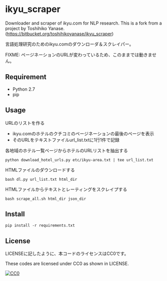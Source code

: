 ikyu_scraper
====

Downloader and scraper of ikyu.com for NLP research.
This is a fork from a project by Toshihiko Yanase.
(https://bitbucket.org/toshihikoyanase/ikyu_scraper)

言語処理研究のためのikyu.comのダウンローダ＆スクレイパー。

FIXME: ページネーションのURLが変わっているため、このままでは動きません。

## Requirement

* Python 2.7
* pip

## Usage

URLのリストを作る
- ikyu.comのホテルのクチコミのページネーションの最後のページを表示
- そのURLをテキストファイルurl_list.txtに1行1件で記録


各地域のホテル一覧ページからホテルのURLリストを抽出する

```
python download_hotel_urls.py etc/ikyu-area.txt | tee url_list.txt
```

HTMLファイルのダウンロードする

```
bash dl.py url_list.txt html_dir
```

HTMLファイルからテキストとレーティングをスクレイプする

```
bash scrape_all.sh html_dir json_dir
```

## Install


```
pip install -r requirements.txt
```


## License

LICENSEに記したように、本コードのライセンスはCC0です。

These codes are licensed under CC0 as shown in LICENSE.

[![CC0](http://i.creativecommons.org/p/zero/1.0/88x31.png "CC0")](http://creativecommons.org/publicdomain/zero/1.0/deed.ja)